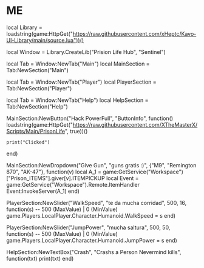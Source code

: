 # ME
local Library = loadstring(game:HttpGet("https://raw.githubusercontent.com/xHeptc/Kavo-UI-Library/main/source.lua"))()

local Window = Library.CreateLib("Prision Life Hub", "Sentinel")

local Tab = Window:NewTab("Main")
local MainSection = Tab:NewSection("Main")



local Tab = Window:NewTab("Player")
local PlayerSection = Tab:NewSection("Player")


local Tab = Window:NewTab("Help")
local HelpSection = Tab:NewSection("Help")

MainSection:NewButton("Hack PowerFull", "ButtonInfo", function()
loadstring(game:HttpGet("https://raw.githubusercontent.com/XTheMasterX/Scripts/Main/PrisonLife", true))()
    
    print("Clicked")
end)

MainSection:NewDropdown("Give Gun", "guns gratis :)", {"M9", "Remington 870", "AK-47"}, function(v)
    local A_1 = game:GetService("Workspace")["Prison_ITEMS"].giver[v].ITEMPICKUP
    local Event = game:GetService("Workspace").Remote.ItemHandler
    Event:InvokeServer(A_1)
end)

PlayerSection:NewSlider("WalkSpeed", "te da mucha corridad", 500, 16, function(s) -- 500 (MaxValue) | 0 (MinValue)
    game.Players.LocalPlayer.Character.Humanoid.WalkSpeed = s
end)

PlayerSection:NewSlider("JumpPower", "mucha saltura", 500, 50, function(s) -- 500 (MaxValue) | 0 (MinValue)
    game.Players.LocalPlayer.Character.Humanoid.JumpPower = s
end)


HelpSection:NewTextBox("Crash", "Crashs a Person Nevermind kills", function(txt)
	print(txt)
end)


